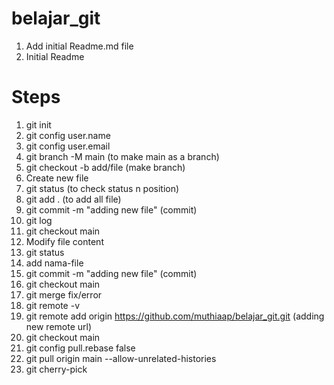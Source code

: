 # belajar_git
1. Add initial Readme.md file
2. Initial Readme

# Steps
1. git init
2. git config user.name
3. git config user.email
4. git branch -M main (to make main as a branch)
5. git checkout -b add/file (make branch)
6. Create new file
7. git status (to check status n position)
8. git add . (to add all file)
9. git commit -m "adding new file" (commit)
10. git log
11. git checkout main
12. Modify file content
13. git status
14. add nama-file
15. git commit -m "adding new file" (commit)
16. git checkout main
17. git merge fix/error
18. git remote -v
19. git remote add origin https://github.com/muthiaap/belajar_git.git (adding new remote url)
20. git checkout main
21. git config pull.rebase false
22. git pull origin main --allow-unrelated-histories
23. git cherry-pick

